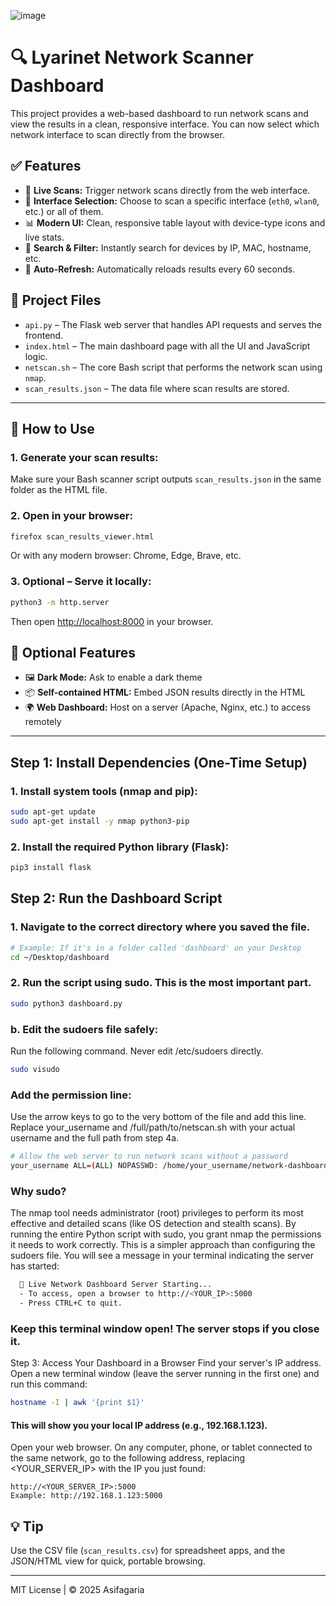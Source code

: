 ![image](https://github.com/user-attachments/assets/d419f877-9d3f-4797-9ce0-8187d1411ae7)



# 🔍 Lyarinet Network Scanner Dashboard

This project provides a web-based dashboard to run network scans and view the results in a clean, responsive interface. You can now select which network interface to scan directly from the browser.

## ✅ Features

- 🚀 **Live Scans:** Trigger network scans directly from the web interface.
- 📡 **Interface Selection:** Choose to scan a specific interface (`eth0`, `wlan0`, etc.) or all of them.
- 📊 **Modern UI:** Clean, responsive table layout with device-type icons and live stats.
- 🔎 **Search & Filter:** Instantly search for devices by IP, MAC, hostname, etc.
- 🔄 **Auto-Refresh:** Automatically reloads results every 60 seconds.

## 📁 Project Files

- `api.py` – The Flask web server that handles API requests and serves the frontend.
- `index.html` – The main dashboard page with all the UI and JavaScript logic.
- `netscan.sh` – The core Bash script that performs the network scan using `nmap`.
- `scan_results.json` – The data file where scan results are stored.

---

## 🚀 How to Use

### 1. Generate your scan results:
Make sure your Bash scanner script outputs `scan_results.json` in the same folder as the HTML file.

### 2. Open in your browser:
```bash
firefox scan_results_viewer.html
```
Or with any modern browser: Chrome, Edge, Brave, etc.

### 3. Optional – Serve it locally:
```bash
python3 -m http.server
```
Then open [http://localhost:8000](http://localhost:8000) in your browser.

## 🌟 Optional Features

- 🖼 **Dark Mode:** Ask to enable a dark theme
- 📦 **Self-contained HTML:** Embed JSON results directly in the HTML
- 🌍 **Web Dashboard:** Host on a server (Apache, Nginx, etc.) to access remotely
----
## Step 1: Install Dependencies (One-Time Setup)

### 1. Install system tools (nmap and pip):    

```bash
sudo apt-get update
sudo apt-get install -y nmap python3-pip
```
### 2. Install the required Python library (Flask):

```bash
pip3 install flask
```
## Step 2: Run the Dashboard Script
### 1. Navigate to the correct directory where you saved the file.
```bash 
# Example: If it's in a folder called 'dashboard' on your Desktop
cd ~/Desktop/dashboard
```
### 2. Run the script using sudo. This is the most important part.
```sh
sudo python3 dashboard.py
```
### b. Edit the sudoers file safely:
Run the following command. Never edit /etc/sudoers directly.
```sh
sudo visudo
```
### Add the permission line:
Use the arrow keys to go to the very bottom of the file and add this line. Replace your_username and /full/path/to/netscan.sh with your actual username and the full path from step 4a.
```sh
# Allow the web server to run network scans without a password
your_username ALL=(ALL) NOPASSWD: /home/your_username/network-dashboard/netscan.sh
```

### Why sudo?
The nmap tool needs administrator (root) privileges to perform its most effective and detailed scans (like OS detection and stealth scans). By running the entire Python script with sudo, you grant nmap the permissions it needs to work correctly. This is a simpler approach than configuring the sudoers file.
You will see a message in your terminal indicating the server has started:

```sh
  🚀 Live Network Dashboard Server Starting...
  - To access, open a browser to http://<YOUR_IP>:5000
  - Press CTRL+C to quit.
  ```

  ### Keep this terminal window open! The server stops if you close it.
Step 3: Access Your Dashboard in a Browser
Find your server's IP address. Open a new terminal window (leave the server running in the first one) and run this command:

```sh
hostname -I | awk '{print $1}'
```
#### This will show you your local IP address (e.g., 192.168.1.123).
Open your web browser. On any computer, phone, or tablet connected to the same network, go to the following address, replacing <YOUR_SERVER_IP> with the IP you just found:

```
http://<YOUR_SERVER_IP>:5000
Example: http://192.168.1.123:5000
```


## 💡 Tip
Use the CSV file (`scan_results.csv`) for spreadsheet apps, and the JSON/HTML view for quick, portable browsing.

---
MIT License | © 2025 Asifagaria
